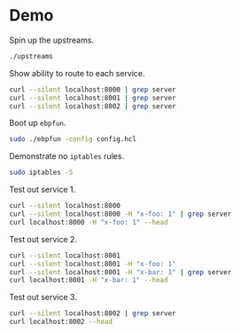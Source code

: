 # Demo

Spin up the upstreams.
```bash
./upstreams
```

Show ability to route to each service.

```bash
curl --silent localhost:8000 | grep server
curl --silent localhost:8001 | grep server
curl --silent localhost:8002 | grep server
```

Boot up `ebpfun`.

```bash
sudo ./ebpfun -config config.hcl
```

Demonstrate no `iptables` rules.
```bash
sudo iptables -S
```

Test out service 1.
```bash
curl --silent localhost:8000
curl --silent localhost:8000 -H "x-foo: 1" | grep server
curl localhost:8000 -H "x-foo: 1" --head
```

Test out service 2.
```bash
curl --silent localhost:8001
curl --silent localhost:8001 -H "x-foo: 1"
curl --silent localhost:8001 -H "x-bar: 1" | grep server
curl localhost:8001 -H "x-bar: 1" --head
```

Test out service 3.
```bash
curl --silent localhost:8002 | grep server
curl localhost:8002 --head
```